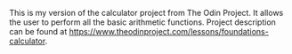 This is my version of the calculator project from The Odin Project. It allows the user to perform all the basic arithmetic functions. Project description can be found at https://www.theodinproject.com/lessons/foundations-calculator.